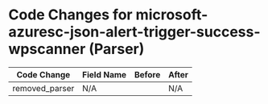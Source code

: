 # Code Changes for microsoft-azuresc-json-alert-trigger-success-wpscanner (Parser)

| Code Change | Field Name | Before | After |
|-------------|------------|--------|-------|
| removed_parser | N/A |  | N/A |